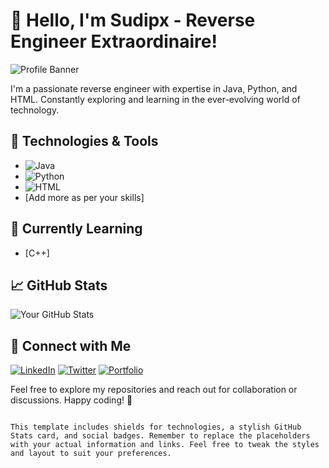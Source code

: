 # 👋 Hello, I'm Sudipx - Reverse Engineer Extraordinaire!

![Profile Banner](https://images.app.goo.gl/WWMHB23X57FC4zN18)

I'm a passionate reverse engineer with expertise in Java, Python, and HTML. Constantly exploring and learning in the ever-evolving world of technology.

## 🔧 Technologies & Tools

- ![Java](https://img.shields.io/badge/Java-%23ED8B00.svg?style=flat-square&logo=java&logoColor=white)
- ![Python](https://img.shields.io/badge/Python-%2314354C.svg?style=flat-square&logo=python&logoColor=white)
- ![HTML](https://img.shields.io/badge/HTML-%23E34F26.svg?style=flat-square&logo=html5&logoColor=white)
- [Add more as per your skills]

## 🌱 Currently Learning

- [C++]

## 📈 GitHub Stats

![Your GitHub Stats](https://github-readme-stats.vercel.app/api?username=your_username&show_icons=true&theme=radical)

## 🚀 Connect with Me

[![LinkedIn](https://img.shields.io/badge/-LinkedIn-blue?style=flat-square&logo=linkedin&logoColor=white)](your_linkedin_profile)
[![Twitter](https://img.shields.io/badge/-Twitter-1DA1F2?style=flat-square&logo=twitter&logoColor=white)](your_twitter_profile)
[![Portfolio](https://img.shields.io/badge/-Portfolio-yellow?style=flat-square)](your_portfolio)

Feel free to explore my repositories and reach out for collaboration or discussions. Happy coding! 🚀
```

This template includes shields for technologies, a stylish GitHub Stats card, and social badges. Remember to replace the placeholders with your actual information and links. Feel free to tweak the styles and layout to suit your preferences.
